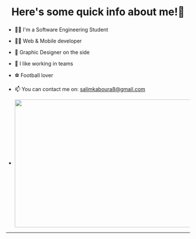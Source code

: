 <h1 align="center"> Here's some quick info about me!👋</h1>

### 
- 👨‍🎓 I'm a Software Engineering Student
- 👨‍💻 Web & Mobile developer
- 🎨 Graphic Designer on the side
- 👯 I like working in teams
- ⚽️ Football lover
- 📫 You can contact me on: salimkaboura8@gmail.com

- <img align="center" src="https://www.esoftech.com/wp-content/uploads/2020/09/how-machine-learning-has-helped-web-development-evolve-image-800x450-2.gif" width="500" height="350" />

---
